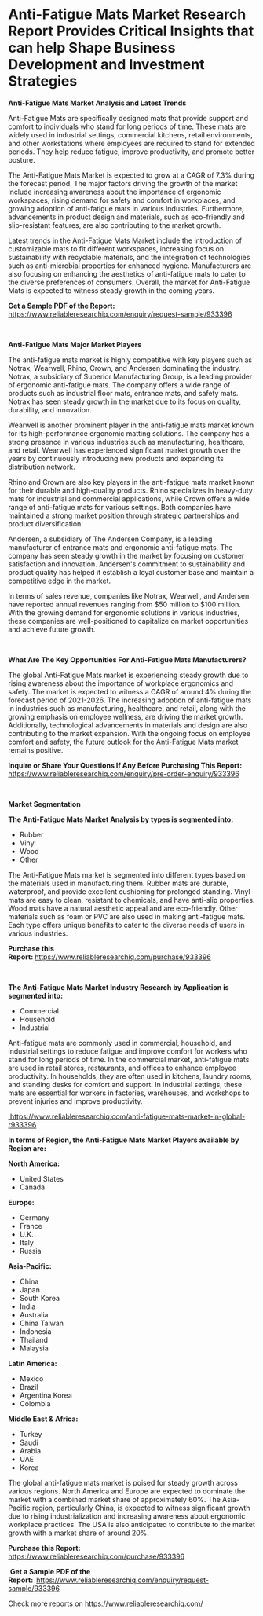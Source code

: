 <p><h1>Anti-Fatigue Mats Market Research Report Provides Critical Insights that can help Shape Business Development and Investment Strategies</h1></p><p><strong>Anti-Fatigue Mats Market Analysis and Latest Trends</strong></p>
<p><p>Anti-Fatigue Mats are specifically designed mats that provide support and comfort to individuals who stand for long periods of time. These mats are widely used in industrial settings, commercial kitchens, retail environments, and other workstations where employees are required to stand for extended periods. They help reduce fatigue, improve productivity, and promote better posture.</p><p>The Anti-Fatigue Mats Market is expected to grow at a CAGR of 7.3% during the forecast period. The major factors driving the growth of the market include increasing awareness about the importance of ergonomic workspaces, rising demand for safety and comfort in workplaces, and growing adoption of anti-fatigue mats in various industries. Furthermore, advancements in product design and materials, such as eco-friendly and slip-resistant features, are also contributing to the market growth.</p><p>Latest trends in the Anti-Fatigue Mats Market include the introduction of customizable mats to fit different workspaces, increasing focus on sustainability with recyclable materials, and the integration of technologies such as anti-microbial properties for enhanced hygiene. Manufacturers are also focusing on enhancing the aesthetics of anti-fatigue mats to cater to the diverse preferences of consumers. Overall, the market for Anti-Fatigue Mats is expected to witness steady growth in the coming years.</p></p>
<p><strong>Get a Sample PDF of the Report:&nbsp;</strong> <a href="https://www.reliableresearchiq.com/enquiry/request-sample/933396">https://www.reliableresearchiq.com/enquiry/request-sample/933396</a></p>
<p>&nbsp;</p>
<p><strong>Anti-Fatigue Mats Major Market Players</strong></p>
<p><p>The anti-fatigue mats market is highly competitive with key players such as Notrax, Wearwell, Rhino, Crown, and Andersen dominating the industry. Notrax, a subsidiary of Superior Manufacturing Group, is a leading provider of ergonomic anti-fatigue mats. The company offers a wide range of products such as industrial floor mats, entrance mats, and safety mats. Notrax has seen steady growth in the market due to its focus on quality, durability, and innovation.</p><p>Wearwell is another prominent player in the anti-fatigue mats market known for its high-performance ergonomic matting solutions. The company has a strong presence in various industries such as manufacturing, healthcare, and retail. Wearwell has experienced significant market growth over the years by continuously introducing new products and expanding its distribution network.</p><p>Rhino and Crown are also key players in the anti-fatigue mats market known for their durable and high-quality products. Rhino specializes in heavy-duty mats for industrial and commercial applications, while Crown offers a wide range of anti-fatigue mats for various settings. Both companies have maintained a strong market position through strategic partnerships and product diversification.</p><p>Andersen, a subsidiary of The Andersen Company, is a leading manufacturer of entrance mats and ergonomic anti-fatigue mats. The company has seen steady growth in the market by focusing on customer satisfaction and innovation. Andersen's commitment to sustainability and product quality has helped it establish a loyal customer base and maintain a competitive edge in the market.</p><p>In terms of sales revenue, companies like Notrax, Wearwell, and Andersen have reported annual revenues ranging from $50 million to $100 million. With the growing demand for ergonomic solutions in various industries, these companies are well-positioned to capitalize on market opportunities and achieve future growth.</p></p>
<p>&nbsp;</p>
<p><strong>What Are The Key Opportunities For Anti-Fatigue Mats Manufacturers?</strong></p>
<p><p>The global Anti-Fatigue Mats market is experiencing steady growth due to rising awareness about the importance of workplace ergonomics and safety. The market is expected to witness a CAGR of around 4% during the forecast period of 2021-2026. The increasing adoption of anti-fatigue mats in industries such as manufacturing, healthcare, and retail, along with the growing emphasis on employee wellness, are driving the market growth. Additionally, technological advancements in materials and design are also contributing to the market expansion. With the ongoing focus on employee comfort and safety, the future outlook for the Anti-Fatigue Mats market remains positive.</p></p>
<p><strong>Inquire or Share Your Questions If Any Before Purchasing This Report:</strong> <a href="https://www.reliableresearchiq.com/enquiry/pre-order-enquiry/933396">https://www.reliableresearchiq.com/enquiry/pre-order-enquiry/933396</a></p>
<p>&nbsp;</p>
<p><strong>Market Segmentation</strong></p>
<p><strong>The Anti-Fatigue Mats Market Analysis by types is segmented into:</strong></p>
<p><ul><li>Rubber</li><li>Vinyl</li><li>Wood</li><li>Other</li></ul></p>
<p><p>The Anti-Fatigue Mats market is segmented into different types based on the materials used in manufacturing them. Rubber mats are durable, waterproof, and provide excellent cushioning for prolonged standing. Vinyl mats are easy to clean, resistant to chemicals, and have anti-slip properties. Wood mats have a natural aesthetic appeal and are eco-friendly. Other materials such as foam or PVC are also used in making anti-fatigue mats. Each type offers unique benefits to cater to the diverse needs of users in various industries.</p></p>
<p><strong>Purchase this Report:&nbsp;</strong><a href="https://www.reliableresearchiq.com/purchase/933396">https://www.reliableresearchiq.com/purchase/933396</a></p>
<p>&nbsp;</p>
<p><strong>The Anti-Fatigue Mats Market Industry Research by Application is segmented into:</strong></p>
<p><ul><li>Commercial</li><li>Household</li><li>Industrial</li></ul></p>
<p><p>Anti-fatigue mats are commonly used in commercial, household, and industrial settings to reduce fatigue and improve comfort for workers who stand for long periods of time. In the commercial market, anti-fatigue mats are used in retail stores, restaurants, and offices to enhance employee productivity. In households, they are often used in kitchens, laundry rooms, and standing desks for comfort and support. In industrial settings, these mats are essential for workers in factories, warehouses, and workshops to prevent injuries and improve productivity.</p></p>
<p><a href="https://www.reliableresearchiq.com/anti-fatigue-mats-market-in-global-r933396">&nbsp;https://www.reliableresearchiq.com/anti-fatigue-mats-market-in-global-r933396</a></p>
<p><strong>In terms of Region, the Anti-Fatigue Mats Market Players available by Region are:</strong></p>
<p>
    <p> <strong> North America: </strong>
        <ul>
            <li>United States</li>
            <li>Canada</li>
        </ul>
        </p> 
    <p> <strong> Europe: </strong>
        <ul>
            <li>Germany</li>
            <li>France</li>
            <li>U.K.</li>
            <li>Italy</li>
            <li>Russia</li>
        </ul>
        </p> 
    <p> <strong> Asia-Pacific: </strong>
        <ul>
            <li>China</li>
            <li>Japan</li>
            <li>South Korea</li>
            <li>India</li>
            <li>Australia</li>
            <li>China Taiwan</li>
            <li>Indonesia</li>
            <li>Thailand</li>
            <li>Malaysia</li>
        </ul>
        </p> 
    <p> <strong> Latin America: </strong>
        <ul>
            <li>Mexico</li>
            <li>Brazil</li>
            <li>Argentina Korea</li>
            <li>Colombia</li>
        </ul>
        </p> 
    <p> <strong> Middle East & Africa: </strong>
        <ul>
            <li>Turkey</li>
            <li>Saudi</li>
            <li>Arabia</li>
            <li>UAE</li>
            <li>Korea</li>
        </ul>
    </p>
    </p>
<p><p>The global anti-fatigue mats market is poised for steady growth across various regions. North America and Europe are expected to dominate the market with a combined market share of approximately 60%. The Asia-Pacific region, particularly China, is expected to witness significant growth due to rising industrialization and increasing awareness about ergonomic workplace practices. The USA is also anticipated to contribute to the market growth with a market share of around 20%.</p></p>
<p><strong>Purchase this Report: </strong><a href="https://www.reliableresearchiq.com/purchase/933396">https://www.reliableresearchiq.com/purchase/933396</a></p>
<p>&nbsp;<strong>Get a Sample PDF of the Report:&nbsp;&nbsp;</strong><a href="https://www.reliableresearchiq.com/enquiry/request-sample/933396">https://www.reliableresearchiq.com/enquiry/request-sample/933396</a></p>
<p><strong></strong></p>
<p>Check more reports on <a href="https://www.reliableresearchiq.com/">https://www.reliableresearchiq.com/</a></p>